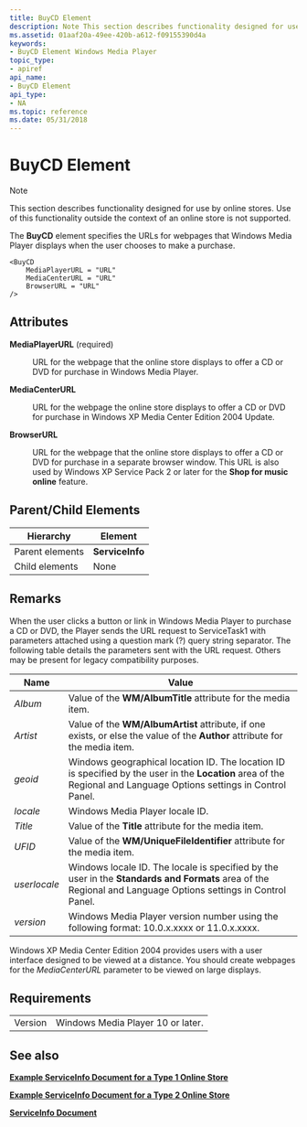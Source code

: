 ```yaml
---
title: BuyCD Element
description: Note This section describes functionality designed for use by online stores. | BuyCD Element
ms.assetid: 01aaf20a-49ee-420b-a612-f09155390d4a
keywords:
- BuyCD Element Windows Media Player
topic_type:
- apiref
api_name:
- BuyCD Element
api_type:
- NA
ms.topic: reference
ms.date: 05/31/2018
---
```


# BuyCD Element

> [!Note]  
> This section describes functionality designed for use by online stores. Use of this functionality outside the context of an online store is not supported.

 

The **BuyCD** element specifies the URLs for webpages that Windows Media Player displays when the user chooses to make a purchase.

``` syntax
<BuyCD
    MediaPlayerURL = "URL"
    MediaCenterURL = "URL"
    BrowserURL = "URL"
/>
```

## Attributes

<dl> <dt>

<span id="MediaPlayerURL__required_"></span><span id="mediaplayerurl__required_"></span><span id="MEDIAPLAYERURL__REQUIRED_"></span>**MediaPlayerURL** (required)
</dt> <dd>

URL for the webpage that the online store displays to offer a CD or DVD for purchase in Windows Media Player.

</dd> <dt>

<span id="MediaCenterURL"></span><span id="mediacenterurl"></span><span id="MEDIACENTERURL"></span>**MediaCenterURL**
</dt> <dd>

URL for the webpage the online store displays to offer a CD or DVD for purchase in Windows XP Media Center Edition 2004 Update.

</dd> <dt>

<span id="BrowserURL"></span><span id="browserurl"></span><span id="BROWSERURL"></span>**BrowserURL**
</dt> <dd>

URL for the webpage that the online store displays to offer a CD or DVD for purchase in a separate browser window. This URL is also used by Windows XP Service Pack 2 or later for the **Shop for music online** feature.

</dd> </dl>

## Parent/Child Elements



| Hierarchy       | Element         |
|-----------------|-----------------|
| Parent elements | **ServiceInfo** |
| Child elements  | None            |



 

## Remarks

When the user clicks a button or link in Windows Media Player to purchase a CD or DVD, the Player sends the URL request to ServiceTask1 with parameters attached using a question mark (?) query string separator. The following table details the parameters sent with the URL request. Others may be present for legacy compatibility purposes.



| Name         | Value                                                                                                                                                               |
|--------------|---------------------------------------------------------------------------------------------------------------------------------------------------------------------|
| *Album*      | Value of the **WM/AlbumTitle** attribute for the media item.                                                                                                        |
| *Artist*     | Value of the **WM/AlbumArtist** attribute, if one exists, or else the value of the **Author** attribute for the media item.                                         |
| *geoid*      | Windows geographical location ID. The location ID is specified by the user in the **Location** area of the Regional and Language Options settings in Control Panel. |
| *locale*     | Windows Media Player locale ID.                                                                                                                                     |
| *Title*      | Value of the **Title** attribute for the media item.                                                                                                                |
| *UFID*       | Value of the **WM/UniqueFileIdentifier** attribute for the media item.                                                                                              |
| *userlocale* | Windows locale ID. The locale is specified by the user in the **Standards and Formats** area of the Regional and Language Options settings in Control Panel.        |
| *version*    | Windows Media Player version number using the following format: 10.0.x.xxxx or 11.0.x.xxxx.                                                                         |



 

Windows XP Media Center Edition 2004 provides users with a user interface designed to be viewed at a distance. You should create webpages for the *MediaCenterURL* parameter to be viewed on large displays.

## Requirements



|                    |                                              |
|--------------------|----------------------------------------------|
| Version<br/> | Windows Media Player 10 or later.<br/> |



## See also

<dl> <dt>

[**Example ServiceInfo Document for a Type 1 Online Store**](example-serviceinfo-document-for-a-type-1-online-store.md)
</dt> <dt>

[**Example ServiceInfo Document for a Type 2 Online Store**](example-serviceinfo-document-for-a-type-2-online-store.md)
</dt> <dt>

[**ServiceInfo Document**](serviceinfo-document.md)
</dt> </dl>

 

 





